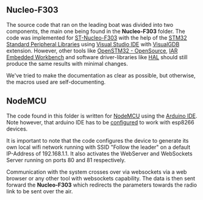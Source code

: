 ## Nucleo-F303 

The source code that ran on the leading boat was divided into two components, the main one being found in the **Nucleo-F303** folder. 
The code was implemented for [ST-Nucleo-F303](https://os.mbed.com/platforms/ST-Nucleo-F303K8/) with the help of the [STM32 Standard Peripheral Libraries](https://www.st.com/en/embedded-software/stm32-standard-peripheral-libraries.html)
using [Visual Studio IDE](https://visualstudio.microsoft.com/) with [VisualGDB](https://visualgdb.com/) extension. However, other tools like [OpenSTM32 - OpenSource](http://openstm32.org/HomePage), [IAR Embedded Workbench](https://www.iar.com/iar-embedded-workbench/) and
software driver-libraries like [HAL](http://stm32f4-discovery.net/2015/07/all-stm32-hal-libraries/) 
should still produce the same results with minimal changes. 

We've tried to make the documentation as clear as possible, but otherwise, the macros used are self-documenting. 

## NodeMCU 

The code found in this folder is written for [NodeMCU](https://en.wikipedia.org/wiki/NodeMCU)
 using the [Arduino IDE](https://www.arduino.cc/en/Main/Software). Note however, that
arduino IDE has to be [configured](https://github.com/esp8266/Arduino) to work with esp8266 devices. 

It is important to note that the code configures the device to generate its own local wifi network running with SSID "Follow the leader" 
on a default IP-Address of 192.168.1.1. It also activates the WebServer and WebSockets Server running on ports 80 and 81 respectively. 

Communication with the system crosses over via websockets via a web browser or any other tool with websockets capability. The data is then sent forward the **Nucleo-F303** which redirects the parameters towards the radio link to be sent over the air. 
